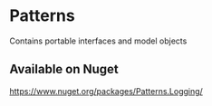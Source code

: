 # Patterns
Contains portable interfaces and model objects

## Available on Nuget

https://www.nuget.org/packages/Patterns.Logging/

